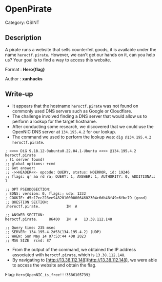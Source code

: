 # OpenPirate
Category: OSINT

## Description
A pirate runs a website that sells counterfeit goods, it is available under the name `heroctf.pirate`. However, we can't get our hands on it, can you help us? Your goal is to find a way to access this website.

Format : **Hero{flag}**

Author : **xanhacks**

## Write-up
- It appears that the hostname `heroctf.pirate` was not found on commonly used DNS servers such as Google or Cloudflare.
- The challenge involved finding a DNS server that would allow us to perform a lookup for the target hostname.
- After conducting some research, we discovered that we could use the OpenNIC DNS server at `134.195.4.2` for our lookup.
- The command we used to perform the lookup was: `dig @134.195.4.2 heroctf.pirate`.
```
; <<>> DiG 9.18.12-0ubuntu0.22.04.1-Ubuntu <<>> @134.195.4.2 heroctf.pirate
; (1 server found)
;; global options: +cmd
;; Got answer:
;; ->>HEADER<<- opcode: QUERY, status: NOERROR, id: 19246
;; flags: qr aa rd ra; QUERY: 1, ANSWER: 1, AUTHORITY: 0, ADDITIONAL: 1

;; OPT PSEUDOSECTION:
; EDNS: version: 0, flags:; udp: 1232
; COOKIE: d5c17ec228ee94820100000064602304c6db48f49c6fbc79 (good)
;; QUESTION SECTION:
;heroctf.pirate.			IN	A

;; ANSWER SECTION:
heroctf.pirate.		86400	IN	A	13.38.112.148

;; Query time: 235 msec
;; SERVER: 134.195.4.2#53(134.195.4.2) (UDP)
;; WHEN: Sun May 14 07:53:44 +08 2023
;; MSG SIZE  rcvd: 87
```
- From the output of the command, we obtained the IP address associated with `heroctf.pirate`, which is `13.38.112.148`.
- By navigating to [http://13.38.112.148](http://13.38.112.148), we were able to access the website and obtain the flag.

Flag: `Hero{OpenNIC_is_free!!!3586105739}`
